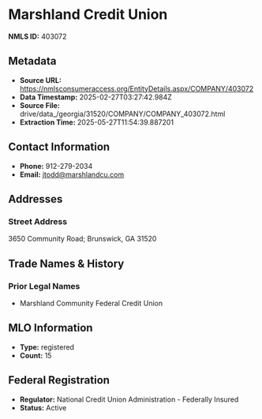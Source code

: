 # Marshland Credit Union

**NMLS ID:** 403072

## Metadata
- **Source URL:** https://nmlsconsumeraccess.org/EntityDetails.aspx/COMPANY/403072
- **Data Timestamp:** 2025-02-27T03:27:42.984Z
- **Source File:** drive/data_/georgia/31520/COMPANY/COMPANY_403072.html
- **Extraction Time:** 2025-05-27T11:54:39.887201

## Contact Information
- **Phone:** 912-279-2034
- **Email:** jtodd@marshlandcu.com

## Addresses
### Street Address
3650 Community Road; Brunswick, GA 31520

## Trade Names & History
### Prior Legal Names
- Marshland Community Federal Credit Union

## MLO Information
- **Type:** registered
- **Count:** 15

## Federal Registration
- **Regulator:** National Credit Union Administration - Federally Insured
- **Status:** Active
